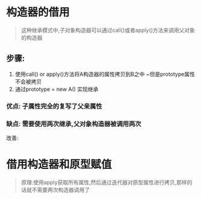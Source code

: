 # 构造器的借用
>这种继承模式中,子对象构造器可以通过call()或者apply()方法来调用父对象的构造器

## 步骤:
1. 使用call() or apply()方法将A构造器的属性拷贝到B之中 ~但是prototype属性不会被拷贝
1. 通过prototype = new A() 实现继承


### 优点: 子属性完全的复写了父亲属性
### 缺点: 需要使用两次继承,父对象构造器被调用两次


改善:


# 借用构造器和原型赋值
>原理:使用apply获取所有属性,然后通过迭代器对原型属性进行拷贝,那样的话就不需要两次构造器调用了